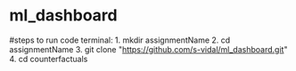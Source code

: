 # ml_dashboard

#steps to run code
    terminal:
        1. mkdir assignmentName
        2. cd assignmentName
        3. git clone "https://github.com/s-vidal/ml_dashboard.git"
        4. cd counterfactuals
        